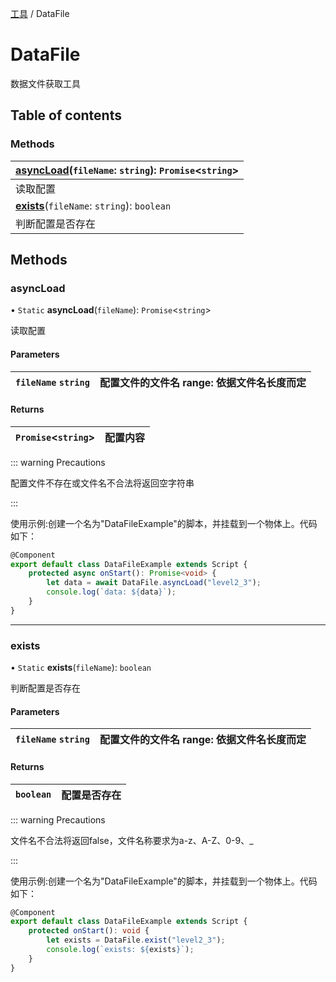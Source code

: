 [工具](../groups/工具.工具.md) / DataFile

# DataFile <Badge type="tip" text="Class" /> <Score text="DataFile" />

数据文件获取工具

## Table of contents

### Methods <Score text="Methods" /> 
| **[asyncLoad](mw.DataFile.md#asyncload)**(`fileName`: `string`): `Promise`<`string`\>   |
| :-----|
| 读取配置|
| **[exists](mw.DataFile.md#exists)**(`fileName`: `string`): `boolean`   |
| 判断配置是否存在|

## Methods

### asyncLoad <Score text="asyncLoad" /> 

• `Static` **asyncLoad**(`fileName`): `Promise`<`string`\> 

读取配置

#### Parameters

| `fileName` `string` |  配置文件的文件名 range: 依据文件名长度而定 |
| :------ | :------ |

#### Returns

| `Promise`<`string`\> | 配置内容 |
| :------ | :------ |

::: warning Precautions

配置文件不存在或文件名不合法将返回空字符串

:::

<span style="font-size: 14px;">
使用示例:创建一个名为"DataFileExample"的脚本，并挂载到一个物体上。代码如下：
</span>

```ts
@Component
export default class DataFileExample extends Script {
    protected async onStart(): Promise<void> {
        let data = await DataFile.asyncLoad("level2_3");
        console.log(`data: ${data}`);
    }
}
```

___

### exists <Score text="exists" /> 

• `Static` **exists**(`fileName`): `boolean` 

判断配置是否存在

#### Parameters

| `fileName` `string` |  配置文件的文件名 range: 依据文件名长度而定 |
| :------ | :------ |

#### Returns

| `boolean` | 配置是否存在 |
| :------ | :------ |

::: warning Precautions

文件名不合法将返回false，文件名称要求为a-z、A-Z、0-9、_

:::

<span style="font-size: 14px;">
使用示例:创建一个名为"DataFileExample"的脚本，并挂载到一个物体上。代码如下：
</span>

```ts
@Component
export default class DataFileExample extends Script {
    protected onStart(): void {
        let exists = DataFile.exist("level2_3");
        console.log(`exists: ${exists}`);
    }
}
```
